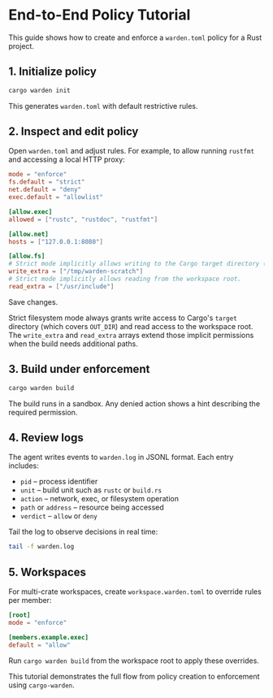 # End-to-End Policy Tutorial

This guide shows how to create and enforce a `warden.toml` policy for a Rust project.

## 1. Initialize policy

```bash
cargo warden init
```

This generates `warden.toml` with default restrictive rules.

## 2. Inspect and edit policy

Open `warden.toml` and adjust rules. For example, to allow running `rustfmt` and accessing a local HTTP proxy:

```toml
mode = "enforce"
fs.default = "strict"
net.default = "deny"
exec.default = "allowlist"

[allow.exec]
allowed = ["rustc", "rustdoc", "rustfmt"]

[allow.net]
hosts = ["127.0.0.1:8080"]

[allow.fs]
# Strict mode implicitly allows writing to the Cargo target directory (including OUT_DIR).
write_extra = ["/tmp/warden-scratch"]
# Strict mode implicitly allows reading from the workspace root.
read_extra = ["/usr/include"]
```

Save changes.

Strict filesystem mode always grants write access to Cargo's `target` directory (which
covers `OUT_DIR`) and read access to the workspace root. The `write_extra` and
`read_extra` arrays extend those implicit permissions when the build needs
additional paths.

## 3. Build under enforcement

```bash
cargo warden build
```

The build runs in a sandbox. Any denied action shows a hint describing the required permission.

## 4. Review logs

The agent writes events to `warden.log` in JSONL format. Each entry includes:

- `pid` – process identifier
- `unit` – build unit such as `rustc` or `build.rs`
- `action` – network, exec, or filesystem operation
- `path` or `address` – resource being accessed
- `verdict` – `allow` or `deny`

Tail the log to observe decisions in real time:

```bash
tail -f warden.log
```

## 5. Workspaces

For multi-crate workspaces, create `workspace.warden.toml` to override rules per member:

```toml
[root]
mode = "enforce"

[members.example.exec]
default = "allow"
```

Run `cargo warden build` from the workspace root to apply these overrides.

This tutorial demonstrates the full flow from policy creation to enforcement using `cargo-warden`.
